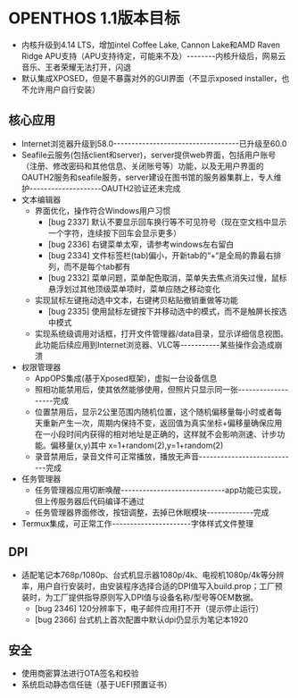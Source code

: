 # OPENTHOS 1.1版本目标

- 内核升级到4.14 LTS，增加intel Coffee Lake, Cannon Lake和AMD Raven Ridge APU支持（APU支持待定，可能来不及）--------内核升级后，网易云音乐、王者荣耀无法打开，闪退
- 默认集成XPOSED，但是不暴露对外的GUI界面（不显示xposed installer，也不允许用户自行安装）

## 核心应用
- Internet浏览器升级到58.0-----------------------------------已升级至60.0
- Seafile云服务(包括client和server)，server提供web界面，包括用户账号（注册、修改密码和其他信息、关闭账号等）功能，以及无用户界面的OAUTH2服务和seafile服务，server建设在图书馆的服务器集群上，专人维护--------------------OAUTH2验证还未完成
- 文本编辑器
   - 界面优化，操作符合Windows用户习惯
      - [bug 2337] 默认不要显示回车换行等不可见符号（现在空文档中显示一个字符，连续按下回车会显示更多）
      - [bug 2336] 右键菜单太窄，请参考windows左右留白
      - [bug 2334] 文件标签栏(tab)偏小，开新tab的“+“是全局的靠最右排列，而不是每个tab都有
      - [bug 2332] 菜单问题，菜单配色取消，菜单失去焦点消失过慢，鼠标悬浮划过其他顶级菜单项时，菜单应随之移动变化
   - 实现鼠标左键拖动选中文本，右键拷贝粘贴撤销重做等功能
      - [bug 2335] 使用鼠标左键按下并移动选中的模式，而不是触屏长按选中模式
   - 实现系统级调用对话框，打开文件管理器/data目录，显示详细信息视图。此功能后续应用到Internet浏览器、VLC等-----------某些操作会造成崩溃
- 权限管理器
   - AppOPS集成(基于Xposed框架)，虚拟一台设备信息
   - 照相功能禁用后，使其依然能够使用，但照片只显示同一张-------------------完成
   - 位置禁用后，显示2公里范围内随机位置，这个随机偏移量每小时或者每天重新产生一次，周期内保持不变，返回值为真实坐标+偏移量确保应用在一小段时间内获得的相对地址是正确的，这样就不会影响测速、计步功能。偏移量(x,y)其中 x=1+random(2),y=1+random(2)
   - 录音禁用后，录音文件可正常播放，播放无声音----------------------------完成
- 任务管理器
   - 任务管理器应用切断唤醒-----------------------------app功能已实现，但上传服务器后代码编译不通过
   - 任务管理器界面修改，按钮调整，去掉已休眠模块-------------完成
- Termux集成，可正常工作----------------------字体样式文件整理

## DPI
- 适配笔记本768p/1080p、台式机显示器1080p/4k、电视机1080p/4k等分辨率，用户自行安装时，由安装程序选择合适的DPI值写入build.prop；工厂预装时，为工厂提供指导原则写入DPI值与设备名称/型号等OEM数据。
   - [bug 2346] 120分辨率下，电子邮件应用打不开（提示停止运行）
   - [bug 2366] 台式机上首次配置中默认dpi仍显示为笔记本1920

## 安全
- 使用商密算法进行OTA签名和校验
- 系统启动静态信任链（基于UEFI预置证书）

